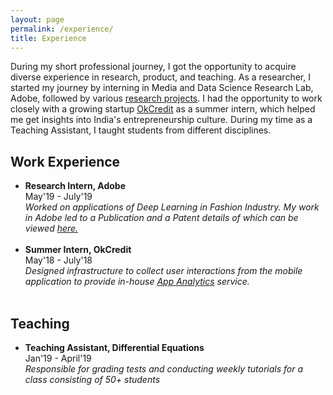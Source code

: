 ```yaml
---
layout: page
permalink: /experience/
title: Experience
---
```


During my short professional journey, I got the opportunity to acquire diverse experience in research, product, and teaching. As a researcher, I started my journey by interning in Media and Data Science Research Lab, Adobe, followed by various <a href="/research">research projects</a>. I had the opportunity to work closely with a growing startup <a href="https://okcredit.in/">OkCredit</a> as a summer intern, which helped me get insights into India's entrepreneurship culture. During my time as a Teaching Assistant, I taught students from different disciplines.

<h2>Work Experience</h2>
<ul>
	<li>
		<b>Research Intern, Adobe</b><br>
		May'19 - July'19<br>
		<i>Worked on applications of Deep Learning in Fashion Industry. My work in Adobe led to a Publication and a Patent details of which can be viewed <a href="/research">here.</a></i><br>
	</li><br>
	<li>
		<b>Summer Intern, OkCredit</b><br>
		May'18 - July'18<br>
		<i>Designed infrastructure to collect user interactions from the mobile application to provide in-house <a href="https://en.wikipedia.org/wiki/Mobile_web_analytics">App Analytics</a> service.</i><br>
	</li><br>
</ul>

<h2>Teaching</h2>
<ul>
	<li>
		<b>Teaching Assistant, Differential Equations</b><br>
		Jan'19 - April'19<br>
		<i>Responsible for grading tests and conducting weekly tutorials for a class consisting of 50+ students</i><br>
	</li><br>
</ul>

<!-- <h2>Research Implementations</h2>
<ul>
	<li>
		<b>Title #1</b>: Brief description of this research implementation.<br>
		<a href=""><div class="color-button">paper</div></a><a href=""><div class="color-button">report</div></a><a href=""><div class="color-button">code</div></a>
	</li><br>
	<li>
		<b>Title #2</b>: Brief description of this research implementation.<br>
		<a href=""><div class="color-button">paper</div></a><a href=""><div class="color-button">report</div></a><a href=""><div class="color-button">code</div></a>
	</li><br>
</ul> -->